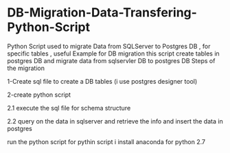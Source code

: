 # DB-Migration-Data-Transfering-Python-Script
Python Script used to migrate Data from SQLServer to Postgres DB , for specific tables , useful Example for DB migration
this script create tables in postgres DB and migrate data from sqlservler DB to postgres DB 
Steps of the migration

1-Create sql file to create a DB tables (i use postgres designer tool)

2-create python script

2.1 execute the sql file for schema structure

2.2 query on the data in sqlserver and retrieve the info and insert the data in postgres

run the python script
for pythin script i install anaconda for python 2.7
